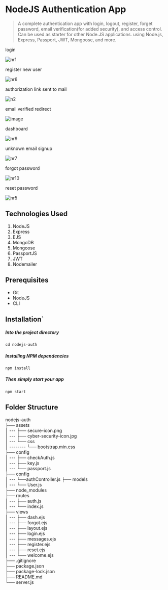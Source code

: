 # NodeJS Authentication App
> A complete authentication app with login, logout, register, forget password, email verification(for added security), and access control. Can be used as starter for other Node.JS applications. using Node.js, Express, Passport, JWT, Mongoose, and more. 



login

![nr1](https://github.com/Speed46/nodejs-authorization/assets/101384882/87d1fc34-680e-4622-aa6a-c130882d2f6b)

register new user 

![nr6](https://github.com/Speed46/nodejs-authorization/assets/101384882/6329c7dc-9fe3-4706-b25f-7aa6fadbddd4)

authorization link sent to mail

![n2](https://github.com/Speed46/nodejs-authorization/assets/101384882/cf79bf1f-46e4-48d4-a577-e56b4b7abd34)

email verified redirect

![image](https://github.com/Speed46/nodejs-authorization/assets/101384882/34f05bb3-326b-48d1-9d22-0fac3cc34ece)


dashboard

![nr9](https://github.com/Speed46/nodejs-authorization/assets/101384882/5958b730-ef93-4a22-8369-d488d6a24d57)

unknown email signup

![nr7](https://github.com/Speed46/nodejs-authorization/assets/101384882/bddd4a83-4c2b-4055-843c-babbffc7ee60)

forgot password

![nr10](https://github.com/Speed46/nodejs-authorization/assets/101384882/c12fa3c0-3f8d-4c32-a906-7c44c90ea430)

reset password

![nr5](https://github.com/Speed46/nodejs-authorization/assets/101384882/831414cb-2931-4f1c-96ee-7a6f9654ce5a)




## Technologies Used
1.  NodeJS
2.  Express
3.  EJS
4.  MongoDB
5.  Mongoose
6.  PassportJS
7.  JWT
8.  Nodemailer


## Prerequisites
- Git
- NodeJS
- CLI

## Installation`

##### Into the project directory

`cd nodejs-auth`

##### Installing NPM dependencies

`npm install`

##### Then simply start your app

`npm start`



## Folder Structure

nodejs-auth <br>
├── assets <br>
│ --- ├── secure-icon.png <br>
│ --- ├── cyber-security-icon.jpg <br>
│ --- └── css <br>
│ -------- └── bootstrap.min.css <br>
├── config <br>
│ --- ├── checkAuth.js <br>
│ --- ├── key.js <br>
│ --- └── passport.js <br>
├── config <br>
│ --- └──authController.js
├── models <br>
│ --- └── User.js <br>
├── node_modules <br>
├── routes <br>
│ --- ├── auth.js <br>
│ --- └── index.js <br>
├── views <br>
│ --- ├── dash.ejs <br>
│ --- ├── forgot.ejs <br>
│ --- ├── layout.ejs <br>
│ --- ├── login.ejs <br>
│ --- ├── messages.ejs <br>
│ --- ├── register.ejs <br>
│ --- ├── reset.ejs <br>
│ --- └── welcome.ejs <br>
├── .gitignore <br>
├── package.json <br>
├── package-lock.json <br>
├── README.md <br>
└── server.js <br>
